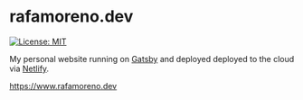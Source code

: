 # rafamoreno.dev

[![License: MIT](https://img.shields.io/badge/License-MIT-blue.svg)](https://opensource.org/licenses/MIT)

My personal website running on [Gatsby](https://gatsby.com) and deployed deployed to the cloud via [Netlify](https://netlify.com).

https://www.rafamoreno.dev
